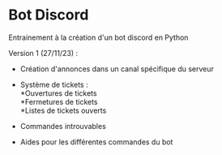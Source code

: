 ﻿# Bot Discord
Entrainement à la création d'un bot discord en Python

Version 1 (27/11/23) :
- Création d'annonces dans un canal spécifique du serveur

- Système de tickets :<br>
    *Ouvertures de tickets<br>
    *Fermetures de tickets<br>
    *Listes de tickets ouverts<br>

- Commandes introuvables

- Aides pour les différentes commandes du bot
